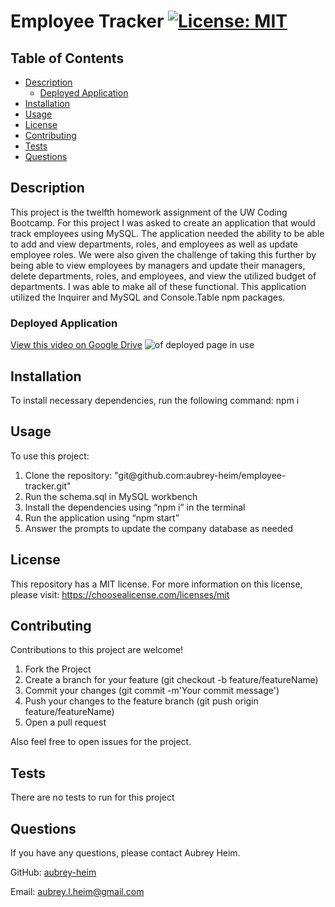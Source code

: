 # Employee Tracker [![License: MIT](https://img.shields.io/badge/License-MIT-yellow.svg)](https://opensource.org/licenses/MIT)

## Table of Contents
* [Description](#description)
    * [Deployed Application](#deployed-application)
* [Installation](#installation)
* [Usage](#usage)
* [License](#license)
* [Contributing](#contributing)
* [Tests](#tests)
* [Questions](#questions)
    
## Description
This project is the twelfth homework assignment of the UW Coding Bootcamp. For this project I was asked to create an application that would track employees using MySQL. The application needed the ability to be able to add and view departments, roles, and employees as well as update employee roles. We were also given the challenge of taking this further by being able to view employees by managers and update their managers, delete departments, roles, and employees, and view the utilized budget of departments. I was able to make all of these functional. This application utilized the Inquirer and MySQL and Console.Table npm packages.

### Deployed Application
[View this video on Google Drive](https://drive.google.com/file/d/1mOiRJwkBGZSegMi-PFcsChkJawuz-cvD/view)
<img src="deployed.gif" alt=" of deployed page in use">

## Installation
To install necessary dependencies, run the following command: npm i

## Usage
To use this project: 
<ol>
<li>Clone the repository: "git@github.com:aubrey-heim/employee-tracker.git"</li>
<li>Run the schema.sql in MySQL workbench</li>
<li>Install the dependencies using “npm i” in the terminal</li>
<li>Run the application using “npm start”</li>
<li>Answer the prompts to update the company database as needed</li>
</ol>

## License
This repository has a MIT license. For more information on this license, please visit: https://choosealicense.com/licenses/mit    

## Contributing
Contributions to this project are welcome!
<ol>
    <li>Fork the Project</li>
    <li>Create a branch for your feature (git checkout -b feature/featureName)</li>
    <li>Commit your changes (git commit -m'Your commit message')</li>
    <li>Push your changes to the feature branch (git push origin feature/featureName)</li>
    <li>Open a pull request</li>
</ol>

Also feel free to open issues for the project.

## Tests
There are no tests to run for this project

## Questions
If you have any questions, please contact Aubrey Heim.

GitHub: [aubrey-heim](https://github.com/aubrey-heim)

Email: [aubrey.l.heim@gmail.com](mailto:aubrey.l.heim@gmail.com)

